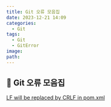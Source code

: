 ```yaml
---
title: Git 오류 모음집
date: 2023-12-21 14:09
categories:
  - Git
tags:
  - Git
  - GitError
image: 
path:
---
```


## 🌈 Git 오류 모음집
[LF will be replaced by CRLF in pom.xml](https://sonjh919.github.io/posts/LF-will-be-replaced-by-CRLF-in-pom.xml)